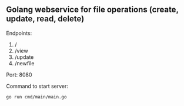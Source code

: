 ## Golang webservice for file operations (create, update, read, delete)

Endpoints:

1. /
2. /view
3. /update
4. /newfile

Port: 8080

Command to start server: 
```
go run cmd/main/main.go
```
